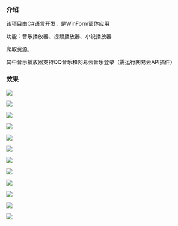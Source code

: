 ### 介绍

该项目由C#语言开发，是WinForm窗体应用

功能：音乐播放器、视频播放器、小说播放器

爬取资源。

其中音乐播放器支持QQ音乐和网易云音乐登录（需运行网易云API插件）

### 效果

![](./assets/01.png)

![](./assets/02.png)

![](./assets/3.png)

![](./assets/4.png)

![](./assets/5.png)

![](./assets/6.png)

![](./assets/7.png)

![](./assets/8.png)

![](./assets/9.png)

![](./assets/10.png)

![](./assets/11.png)

![](./assets/12.png)